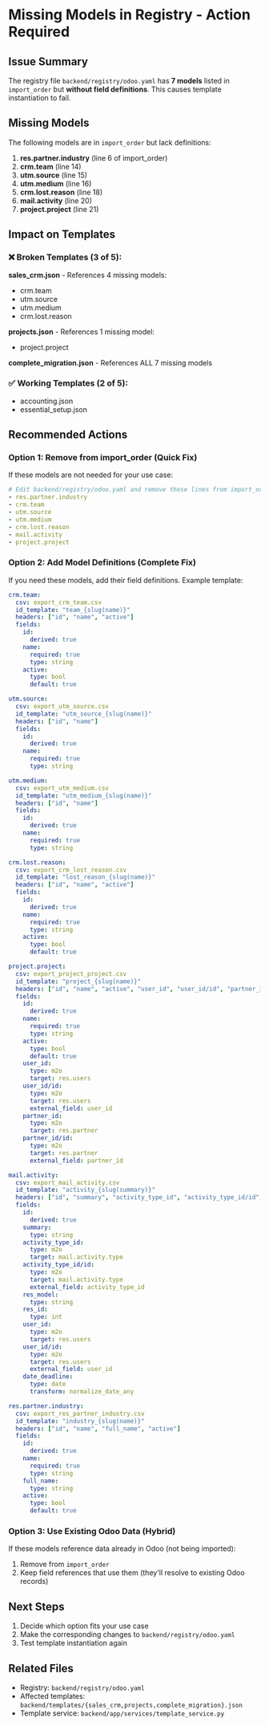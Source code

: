 # Missing Models in Registry - Action Required

## Issue Summary

The registry file `backend/registry/odoo.yaml` has **7 models** listed in `import_order` but **without field definitions**. This causes template instantiation to fail.

## Missing Models

The following models are in `import_order` but lack definitions:

1. **res.partner.industry** (line 6 of import_order)
2. **crm.team** (line 14)
3. **utm.source** (line 15)
4. **utm.medium** (line 16)
5. **crm.lost.reason** (line 18)
6. **mail.activity** (line 20)
7. **project.project** (line 21)

## Impact on Templates

### ❌ Broken Templates (3 of 5):

**sales_crm.json** - References 4 missing models:
- crm.team
- utm.source
- utm.medium
- crm.lost.reason

**projects.json** - References 1 missing model:
- project.project

**complete_migration.json** - References ALL 7 missing models

### ✅ Working Templates (2 of 5):
- accounting.json
- essential_setup.json

## Recommended Actions

### Option 1: Remove from import_order (Quick Fix)

If these models are not needed for your use case:

```yaml
# Edit backend/registry/odoo.yaml and remove these lines from import_order:
- res.partner.industry
- crm.team
- utm.source
- utm.medium
- crm.lost.reason
- mail.activity
- project.project
```

### Option 2: Add Model Definitions (Complete Fix)

If you need these models, add their field definitions. Example template:

```yaml
crm.team:
  csv: export_crm_team.csv
  id_template: "team_{slug(name)}"
  headers: ["id", "name", "active"]
  fields:
    id:
      derived: true
    name:
      required: true
      type: string
    active:
      type: bool
      default: true

utm.source:
  csv: export_utm_source.csv
  id_template: "utm_source_{slug(name)}"
  headers: ["id", "name"]
  fields:
    id:
      derived: true
    name:
      required: true
      type: string

utm.medium:
  csv: export_utm_medium.csv
  id_template: "utm_medium_{slug(name)}"
  headers: ["id", "name"]
  fields:
    id:
      derived: true
    name:
      required: true
      type: string

crm.lost.reason:
  csv: export_crm_lost_reason.csv
  id_template: "lost_reason_{slug(name)}"
  headers: ["id", "name", "active"]
  fields:
    id:
      derived: true
    name:
      required: true
      type: string
    active:
      type: bool
      default: true

project.project:
  csv: export_project_project.csv
  id_template: "project_{slug(name)}"
  headers: ["id", "name", "active", "user_id", "user_id/id", "partner_id", "partner_id/id"]
  fields:
    id:
      derived: true
    name:
      required: true
      type: string
    active:
      type: bool
      default: true
    user_id:
      type: m2o
      target: res.users
    user_id/id:
      type: m2o
      target: res.users
      external_field: user_id
    partner_id:
      type: m2o
      target: res.partner
    partner_id/id:
      type: m2o
      target: res.partner
      external_field: partner_id

mail.activity:
  csv: export_mail_activity.csv
  id_template: "activity_{slug(summary)}"
  headers: ["id", "summary", "activity_type_id", "activity_type_id/id", "res_model", "res_id", "user_id", "user_id/id", "date_deadline"]
  fields:
    id:
      derived: true
    summary:
      type: string
    activity_type_id:
      type: m2o
      target: mail.activity.type
    activity_type_id/id:
      type: m2o
      target: mail.activity.type
      external_field: activity_type_id
    res_model:
      type: string
    res_id:
      type: int
    user_id:
      type: m2o
      target: res.users
    user_id/id:
      type: m2o
      target: res.users
      external_field: user_id
    date_deadline:
      type: date
      transform: normalize_date_any

res.partner.industry:
  csv: export_res_partner_industry.csv
  id_template: "industry_{slug(name)}"
  headers: ["id", "name", "full_name", "active"]
  fields:
    id:
      derived: true
    name:
      required: true
      type: string
    full_name:
      type: string
    active:
      type: bool
      default: true
```

### Option 3: Use Existing Odoo Data (Hybrid)

If these models reference data already in Odoo (not being imported):
1. Remove from `import_order`
2. Keep field references that use them (they'll resolve to existing Odoo records)

## Next Steps

1. Decide which option fits your use case
2. Make the corresponding changes to `backend/registry/odoo.yaml`
3. Test template instantiation again

## Related Files
- Registry: `backend/registry/odoo.yaml`
- Affected templates: `backend/templates/{sales_crm,projects,complete_migration}.json`
- Template service: `backend/app/services/template_service.py`
